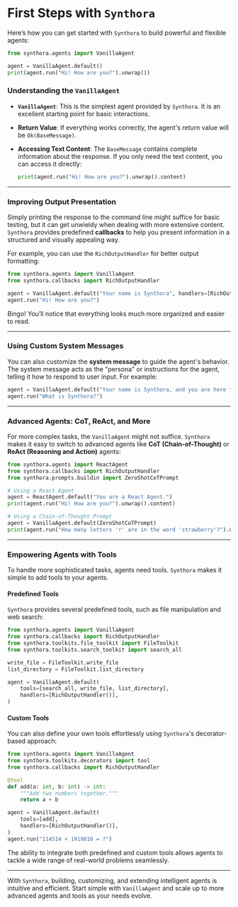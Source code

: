 # First Steps with `Synthora`

Here’s how you can get started with `Synthora` to build powerful and flexible agents:

```python
from synthora.agents import VanillaAgent

agent = VanillaAgent.default()
print(agent.run("Hi! How are you?").unwrap())
```

### Understanding the `VanillaAgent`

- **`VanillaAgent`**: This is the simplest agent provided by `Synthora`. It is an excellent starting point for basic interactions.
- **Return Value**: If everything works correctly, the agent's return value will be `Ok(BaseMessage)`.
- **Accessing Text Content**: The `BaseMessage` contains complete information about the response. If you only need the text content, you can access it directly:
  
  ```python
  print(agent.run("Hi! How are you?").unwrap().content)
  ```

---

### Improving Output Presentation

Simply printing the response to the command line might suffice for basic testing, but it can get unwieldy when dealing with more extensive content. `Synthora` provides predefined **callbacks** to help you present information in a structured and visually appealing way.

For example, you can use the `RichOutputHandler` for better output formatting:

```python
from synthora.agents import VanillaAgent
from synthora.callbacks import RichOutputHandler

agent = VanillaAgent.default("Your name is Synthora", handlers=[RichOutputHandler()])
agent.run("Hi! How are you?")
```

Bingo! You’ll notice that everything looks much more organized and easier to read.

---

### Using Custom System Messages

You can also customize the **system message** to guide the agent's behavior. The system message acts as the "persona" or instructions for the agent, telling it how to respond to user input. For example:

```python
agent = VanillaAgent.default("Your name is Synthora, and you are here to assist with technical queries.", handlers=[RichOutputHandler()])
agent.run("What is Synthora?")
```

---

### Advanced Agents: CoT, ReAct, and More

For more complex tasks, the `VanillaAgent` might not suffice. `Synthora` makes it easy to switch to advanced agents like **CoT (Chain-of-Thought)** or **ReAct (Reasoning and Action)** agents:

```python
from synthora.agents import ReactAgent
from synthora.callbacks import RichOutputHandler
from synthora.prompts.buildin import ZeroShotCoTPrompt

# Using a React Agent
agent = ReactAgent.default("You are a React Agent.")
print(agent.run("Hi! How are you?").unwrap().content)

# Using a Chain-of-Thought Prompt
agent = VanillaAgent.default(ZeroShotCoTPrompt)
print(agent.run("How many letters 'r' are in the word 'strawberry'?").unwrap().content)
```

---

### Empowering Agents with Tools

To handle more sophisticated tasks, agents need tools. `Synthora` makes it simple to add tools to your agents.

#### Predefined Tools

`Synthora` provides several predefined tools, such as file manipulation and web search:

```python
from synthora.agents import VanillaAgent
from synthora.callbacks import RichOutputHandler
from synthora.toolkits.file_toolkit import FileToolkit
from synthora.toolkits.search_toolkit import search_all

write_file = FileToolkit.write_file
list_directory = FileToolkit.list_directory

agent = VanillaAgent.default(
    tools=[search_all, write_file, list_directory],
    handlers=[RichOutputHandler()],
)
```

#### Custom Tools

You can also define your own tools effortlessly using `Synthora`'s decorator-based approach:

```python
from synthora.agents import VanillaAgent
from synthora.toolkits.decorators import tool
from synthora.callbacks import RichOutputHandler

@tool
def add(a: int, b: int) -> int:
    """Add two numbers together."""
    return a + b

agent = VanillaAgent.default(
    tools=[add],
    handlers=[RichOutputHandler()],
)
agent.run("114514 + 1919810 = ?")
```

The ability to integrate both predefined and custom tools allows agents to tackle a wide range of real-world problems seamlessly.

---

With `Synthora`, building, customizing, and extending intelligent agents is intuitive and efficient. Start simple with `VanillaAgent` and scale up to more advanced agents and tools as your needs evolve.